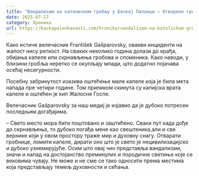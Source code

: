 ```yaml
---
title: "Вандализам на католичком гробљу у Бачкој Паланци – Отворене гробнице"
date: 2025-07-17
category: Хроника
url: https://backapalankavesti.com/hronika/vandalizam-na-katolickom-groblju-u-backoj-palanci-otvorene-grobnice/
---
```


Како истиче велечасник František Gašparovsky, овакви инциденти на жалост нису реткост. На сваких неколико година долази до крађа, обијања капеле или скрнављења гробова и споменика. Како наводи, у близини гробља неретко се окупљају млади, што додатно појачава осећај несигурности.

Посебну забринутост изазива оштећење мале капеле која је била мета напада пре четири године. Том приликом скинута су капијска врата капеле и оштећен је кип Жалосне Госпе.

Велечасник Gašparovsky за наш медиј је изјавио да је дубоко потресен последњим догађајима.

– Свето место мора бити поштовано и заштићено. Сваки пут када дође до скрнављења, то дубоко погађа мене као свештеника,али и све вернике који у овом простору траже мир и духовну снагу. Отварати гробнице, ломити капеле, дирати оно што је свето је нецивилизацијско и дубоко узнемирујуће. Осим што овај чин представља вандализам, значи и напад на достојанство преминулих и породичне светиње које се вековима чувају. Не може и не сме се тако односити према местима која представљају темељ духовности и сећања.

